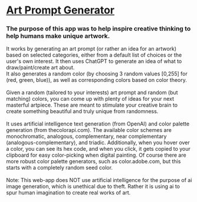 # <a href='artpromptgenerator.netlify.app'>Art Prompt Generator<a>

### The purpose of this app was to help inspire creative thinking to help humans make unique artwork.
It works by generating an art prompt (or rather an idea for an artwork) based on selected categories, either from a default list of choices or the user's own interest. It then uses ChatGPT to generate an idea of what to draw/paint/create art about.<br>
It also generates a random color (by choosing 3 random values [0,255] for (red, green, blue)), as well as corresponding colors based on color theory. <br><br>
Given a random (tailored to your interests) art prompt and random (but matching) colors, you can come up with plenty of ideas for your next masterful artpiece.
These are meant to stimulate your creative brain to create something beautiful and truly unique from randomness.<br><br>
It uses artificial intelligence text generation (from OpenAI) and color palette generation (from thecolorapi.com). The available color schemes are monochromatic, analogous, complementary, near complementary (analogous-complementary), and triadic. Additionally, when you hover over a color, you can see its hex code, and when you click, it gets copied to your clipboard for easy color-picking when digital painting. Of course there are more robust color palette generators, such as color.adobe.com, but this starts with a completely random seed color.<br><br>
Note: This web-app does NOT use artificial intelligence for the purpose of ai image generation, which is unethical due to theft. Rather it is using ai to spur human imagination to create real works of art.

